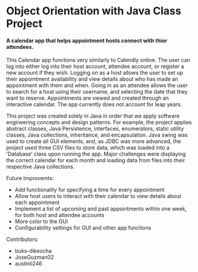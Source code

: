 # Object Orientation with Java Class Project
#### A calendar app that helps appointment hosts connect with thier attendees.

This Calendar app functions very similarly to Calendly online. The user can log into either log into their host account, attendee
account, or register a new account if they wish. Logging on as a host allows the user to set up their appointment availability and view details
about who has made an appointment with them and when. Going in as an attendee allows the user to search for a host using their username,
and selecting the date that they want to reserve. Appointments are viewed and created through an interactive calendar. The app currently does
not account for leap years.

This project was created solely in Java in order that we apply software engineering concepts and design patterns. For example, the project
applies abstract classes, Java Persistence, interfaces, enumerators, static utility classes, Java collections, inheritance, and encapsulation.
Java swing was used to create all GUI elements, and, as JDBC was more advanced, the project used three CSV files to store data, which was loaded
into a 'Database' class upon running the app. Major challenges were displaying the correct calendar for each month and loading data from files
into their respective Java collections.

Future Improvemts:
- Add functionality for specifying a time for every appointment
- Allow host users to interact with their calendar to view details about each appointment
- Implement a list of upcoming and past appointments within one week, for both host and attendee accounts
- More color to the GUI
- Configurability settings for GUI and other app functions



Contributors:
- buks-dikeocha
- JoseGuzman02
- austinli246
